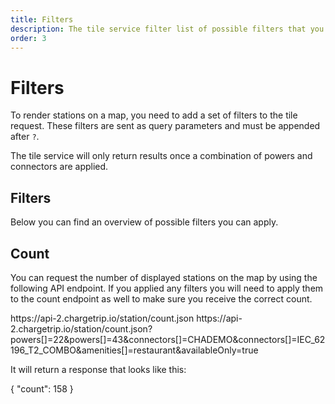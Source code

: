 ```yaml
---
title: Filters
description: The tile service filter list of possible filters that you can apply
order: 3
---
```


# Filters

To render stations on a map, you need to add a set of filters to the tile request. These filters are sent as query parameters and must be appended after `?`.

<note>
The tile service will only return results once a combination of powers and connectors are applied.
</note>

## Filters
Below you can find an overview of possible filters you can apply.

<!-- Static schema generated by hand. Edits can be done in static/schema/TileFilters.json and any of it's children -->
<schema name="tileFilter"></schema>

## Count
You can request the number of displayed stations on the map by using the following API endpoint. If you applied any filters you will need to apply them to the count endpoint as well to make sure you receive the correct count.

<code-block lang="html" prefix="Tile Service" title="Count Endpoint">
https://api-2.chargetrip.io/station/count.json
https://api-2.chargetrip.io/station/count.json?powers[]=22&powers[]=43&connectors[]=CHADEMO&connectors[]=IEC_62196_T2_COMBO&amenities[]=restaurant&availableOnly=true
</code-block>

It will return a response that looks like this:

<code-block lang="json" prefix="Tile Service" title="Count Endpoint">
{
    "count": 158
}
</code-block>
